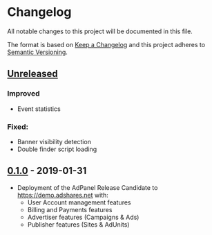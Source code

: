# Changelog

All notable changes to this project will be documented in this file.

The format is based on [Keep a Changelog](https://keepachangelog.com/en/1.0.0/)
and this project adheres to [Semantic Versioning](https://semver.org/spec/v2.0.0.html).

## [Unreleased]
### Improved
- Event statistics
### Fixed:
- Banner visibility detection
- Double finder script loading

## [0.1.0] - 2019-01-31
- Deployment of the AdPanel Release Candidate to https://demo.adshares.net with:
  - User Account management features
  - Billing and Payments features
  - Advertiser features (Campaigns & Ads)
  - Publisher features (Sites & AdUnits)

[Unreleased]: https://github.com/adshares/adpanel/compare/v0.1.0...develop
[0.1.0]: https://github.com/adshares/adpanel/releases/tag/v0.1.0
